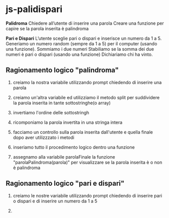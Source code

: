 js-palidispari
===
**Palidroma**
Chiedere all’utente di inserire una parola
Creare una funzione per capire se la parola inserita è palindroma

**Pari e Dispari**
L’utente sceglie pari o dispari e inserisce un numero da 1 a 5.
Generiamo un numero random (sempre da 1 a 5) per il computer (usando una funzione).
Sommiamo i due numeri
Stabiliamo se la somma dei due numeri è pari o dispari (usando una funzione)
Dichiariamo chi ha vinto.
## Ragionamento logico "palindroma"
1. creiamo la nostra variabile utilizzando prompt chiedendo di inserire una parola 

2. creiamo un'altra variabile ed utilizziamo il metodo split per suddividere la parola inserita in tante sottostringhe(o array)

3. invertiamo l'ordine delle sottostringh

4. ricomponiamo la parola invertita in una stringa intera

5. facciamo un controllo sulla parola inserita dall'utente e quella finale dopo aver utilizzzato i metodi

6. inseriamo tutto il procedimento logico dentro una funzione

7. assegnamo alla variabile parolaFinale la funzione "parolaPalindroma(parola)" per visualizzare se la parola inserita è o non è palindroma

## Ragionamento logico "pari e dispari"

1. creiamo le nostre variabile utilizzando prompt chiedendo di inserire pari o dispari e di inserire un numero da 1 a 5

2. 